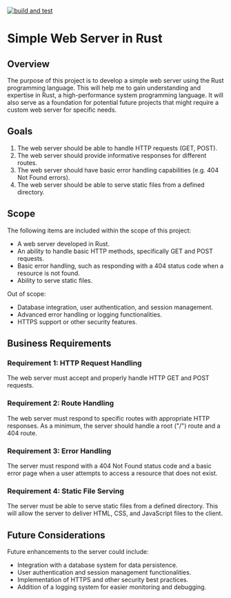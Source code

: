 [![build and test](https://github.com/Realsnack/rust-web-server/actions/workflows/rust.yaml/badge.svg?branch=main)](https://github.com/Realsnack/rust-web-server/actions/workflows/rust.yaml)

# Simple Web Server in Rust

## Overview

The purpose of this project is to develop a simple web server using the Rust programming language. This will help me to gain understanding and expertise in Rust, a high-performance system programming language. It will also serve as a foundation for potential future projects that might require a custom web server for specific needs.

## Goals

1. The web server should be able to handle HTTP requests (GET, POST).
2. The web server should provide informative responses for different routes.
3. The web server should have basic error handling capabilities (e.g. 404 Not Found errors).
4. The web server should be able to serve static files from a defined directory.

## Scope

The following items are included within the scope of this project:

- A web server developed in Rust.
- An ability to handle basic HTTP methods, specifically GET and POST requests.
- Basic error handling, such as responding with a 404 status code when a resource is not found.
- Ability to serve static files.

Out of scope:

- Database integration, user authentication, and session management.
- Advanced error handling or logging functionalities.
- HTTPS support or other security features.

## Business Requirements

### Requirement 1: HTTP Request Handling

The web server must accept and properly handle HTTP GET and POST requests. 

### Requirement 2: Route Handling

The web server must respond to specific routes with appropriate HTTP responses. As a minimum, the server should handle a root ("/") route and a 404 route.

### Requirement 3: Error Handling

The server must respond with a 404 Not Found status code and a basic error page when a user attempts to access a resource that does not exist.

### Requirement 4: Static File Serving

The server must be able to serve static files from a defined directory. This will allow the server to deliver HTML, CSS, and JavaScript files to the client.

## Future Considerations

Future enhancements to the server could include:

- Integration with a database system for data persistence.
- User authentication and session management functionalities.
- Implementation of HTTPS and other security best practices.
- Addition of a logging system for easier monitoring and debugging.
